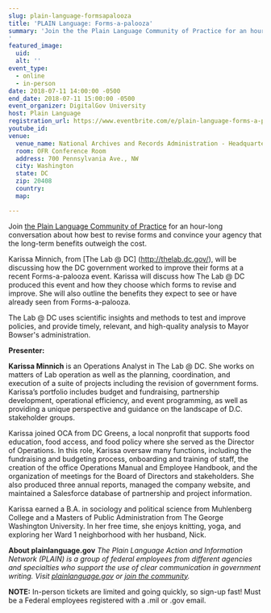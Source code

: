 ```yaml
---
slug: plain-language-formsapalooza
title: 'PLAIN Language: Forms-a-palooza'
summary: 'Join the the Plain Language Community of Practice for an hour-long conversation about how best to revise forms and convince your agency that the long-term benefits outweigh the cost&#46;
'
featured_image: 
  uid: 
  alt: ''
event_type: 
  - online
  - in-person
date: 2018-07-11 14:00:00 -0500
end_date: 2018-07-11 15:00:00 -0500
event_organizer: DigitalGov University
host: Plain Language
registration_url: https://www.eventbrite.com/e/plain-language-forms-a-palooza-registration-47482334942
youtube_id: 
venue: 
  venue_name: National Archives and Records Administration - Headquarters
  room: OFR Conference Room
  address: 700 Pennsylvania Ave., NW
  city: Washington
  state: DC
  zip: 20408
  country: 
  map: 

---
```


Join [the Plain Language Community of Practice](https://www.digitalgov.gov/communities/plain-language/) for an hour-long conversation about how best to revise forms and convince your agency that the long-term benefits outweigh the cost.

Karissa Minnich, from [The Lab @ DC] (http://thelab.dc.gov/), will be discussing how the DC government worked to improve their forms at a recent Forms-a-palooza event. Karissa will discuss how The Lab @ DC produced this event and how they choose which forms to revise and improve.  She will also outline the benefits they expect to see or have already seen from Forms-a-palooza. 

The Lab @ DC uses scientific insights and methods to test and improve policies, and provide timely, relevant, and high-quality analysis to Mayor Bowser's administration. 

**Presenter:**

**Karissa Minnich** is an Operations Analyst in The Lab @ DC. She works on matters of Lab operation as well as the planning, coordination, and execution of a suite of projects including the revision of government forms. Karissa’s portfolio includes budget and fundraising, partnership development, operational efficiency, and event programming, as well as providing a unique perspective and guidance on the landscape of D.C. stakeholder groups.

Karissa joined OCA from DC Greens, a local nonprofit that supports food education, food access, and food policy where she served as the Director of Operations. In this role, Karissa oversaw many functions, including the fundraising and budgeting process, onboarding and training of staff, the creation of the office Operations Manual and Employee Handbook, and the organization of meetings for the Board of Directors and stakeholders. She also produced three annual reports, managed the company website, and maintained a Salesforce database of partnership and project information.

Karissa earned a B.A. in sociology and political science from Muhlenberg College and a Masters of Public Administration from The George Washington University. In her free time, she enjoys knitting, yoga, and exploring her Ward 1 neighborhood with her husband, Nick.

**About plainlanguage.gov**
_The Plain Language Action and Information Network (PLAIN) is a group of federal employees from different agencies and specialties who support the use of clear communication in government writing. Visit [plainlanguage.gov](https://www.plainlanguage.gov/) or [join the community](https://www.digitalgov.gov/communities/plain-language/)._

**NOTE:** In-person tickets are limited and going quickly, so sign-up fast! Must be a Federal employees registered with a .mil or .gov email.

